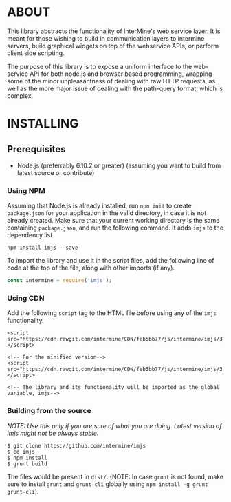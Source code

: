 # ABOUT
This library abstracts the functionality of InterMine's web service layer. It is meant for those wishing to build in communication layers to intermine servers, build graphical widgets on top of the webservice APIs, or perform client side scripting.

The purpose of this library is to expose a uniform interface to the web-service API for both node.js and browser based programming, wrapping some of the minor unpleasantness of dealing with raw HTTP requests, as well as the more major issue of dealing with the path-query format, which is complex.

# INSTALLING

## Prerequisites
 - Node.js (preferrably 6.10.2 or greater) (assuming you want to build from latest source or contribute)

### Using NPM
Assuming that Node.js is already installed, run `npm init` to create `package.json` for your application in the valid directory, in case it is not already created. Make sure that your current working directory is the same containing `package.json`, and run the following command. It adds `imjs` to the dependency list.
```
npm install imjs --save
```
To import the library and use it in the script files, add the following line of code at the top of the file, along with other imports (if any).
```javascript
const intermine = require('imjs');
```

### Using CDN
Add the following `script` tag to the HTML file before using any of the `imjs` functionality.
```
<script src="https://cdn.rawgit.com/intermine/CDN/feb5bb77/js/intermine/imjs/3.15.0/im.js"></script>

<!-- For the minified version-->
<script src="https://cdn.rawgit.com/intermine/CDN/feb5bb77/js/intermine/imjs/3.15.0/im.min.js"></script>

<!-- The library and its functionality will be imported as the global variable, imjs-->
```


### Building from the source
_NOTE: Use this only if you are sure of what you are doing. Latest version of imjs might not be always stable._
```
$ git clone https://github.com/intermine/imjs
$ cd imjs
$ npm install
$ grunt build
```
The files would be present in `dist/`.
(NOTE: In case `grunt` is not found, make sure to install `grunt` and `grunt-cli` globally using `npm install -g grunt grunt-cli`).
